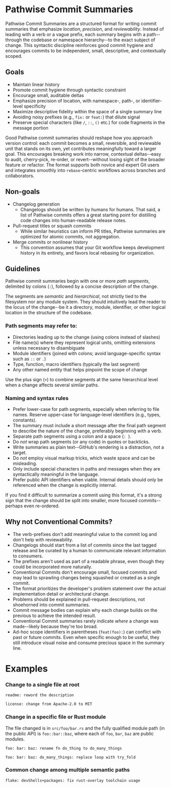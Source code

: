# Pathwise Commit Summaries

Pathwise Commit Summaries are a structured format for writing commit summaries that emphasize *location*, *precision*, and *reviewability*. Instead of leading with a verb or a vague prefix, each summary begins with a path--through the codebase or namespace hierarchy--to the exact subject of change. This syntactic discipline reinforces good commit hygiene and encourages commits to be independent, small, descriptive, and contextually scoped.

## Goals

- Maintain linear history
- Promote commit hygiene through syntactic constraint
- Encourage small, auditable deltas
- Emphasize precision of location, with namespace-, path-, or identifier-level specificity
- Maximize descriptive fidelity within the space of a single summary line
- Avoiding noisy prefixes (e.g., `fix:` or `feat:`) that dilute signal
- Preserve special characters (like `/`, `::`, `()` etc.) for code fragments in the message portion

Good Pathwise commit summaries should reshape how you approach version control: each commit becomes a small, reversible, and reviewable unit that stands on its own, yet contributes meaningfully toward a larger goal. This encourages breaking work into narrow, contextual deltas--easy to audit, cherry-pick, re-order, or revert--without losing sight of the broader feature or refactor. The format supports both novice and expert Git users and integrates smoothly into `rebase`-centric workflows across branches and collaborators.

## Non-goals

- Changelog generation
  - Changelogs should be written by humans for humans. That said, a list of Pathwise commits offers a great starting point for distilling code changes into human-readable release notes.
- Pull-request titles or squash commits
  - While similar heuristics can inform PR titles, Pathwise summaries are optimized for atomic commits, not aggregation.
- Merge commits or nonlinear history
  - This convention assumes that your Git workflow keeps development history in its entirety, and favors local rebasing for organization.

## Guidelines

Pathwise commit summaries begin with one or more *path segments*, delimited by colons (`:`), followed by a concise description of the change.

The segments are *semantic* and *hierarchical*, not strictly tied to the filesystem nor any module system. They should intuitively lead the reader to the locus of the change--be it a directory, module, identifier, or other logical location in the structure of the codebase.

### Path segments may refer to:

- Directories leading up to the change (using colons instead of slashes)
- File name(s) where they represent logical units, omitting extensions unless necessary to disambiguate
- Module identifiers (joined with colons; avoid language-specific syntax such as `::` or `.`)
- Type, function, macro identifiers (typically the last segment)
- Any other named entity that helps pinpoint the scope of change

Use the plus sign (`+`) to combine segments at the same hierarchical level when a change affects several similar paths.

### Naming and syntax rules

- Prefer lower-case for path segments, especially when referring to file names. Reserve upper-case for language-level identifiers (e.g., types, constants).
- The summary must include a short message after the final path segment to describe the nature of the change, preferably beginning with a verb.
- Separate path segments using a colon and a space (`: `).
- Do *not* wrap path segments (or any code) in quotes or backticks.
- Write summaries as plain text--GitHub's rendering is a distraction, not a target.
- Do *not* employ visual markup tricks, which waste space and can be misleading.
- Only include special characters in paths and messages when they are syntactically meaningful in the language.
- Prefer public API identifiers when viable. Internal details should only be referenced when the change is explicitly internal.

If you find it difficult to summarize a commit using this format, it's a strong sign that the change should be split into smaller, more focused commits--perhaps even re-ordered.

## Why not Conventional Commits?

- The verb-prefixes don't add meaningful value to the commit log and don't help with reviewability.
- Changelogs should start from a list of commits since the last tagged release and be curated by a human to communicate relevant information to consumers.
- The prefixes aren't used as part of a readable phrase, even though they could be incorporated more naturally.
- Conventional Commits don't encourage small, focused commits and may lead to sprawling changes being squashed or created as a single commit.
- The format prioritizes the developer's problem statement over the actual implementation detail or architectural change.
- Problems should be explained in pull-request descriptions, not shoehorned into commit summaries.
- Commit message bodies can explain why each change builds on the previous to achieve the intended result.
- Conventional Commit summaries rarely indicate *where* a change was made--likely because they're too broad.
- Ad-hoc scope identifiers in parentheses (`feat(foo):`) can conflict with past or future commits. Even when specific enough to be useful, they still introduce visual noise and consume precious space in the summary line.

# Examples

### Change to a single file at root

```
readme: reword the description
```
```
license: change from Apache-2.0 to MIT
```

### Change in a specific file or Rust module

The file changed is in `src/foo/bar.rs` and the fully qualified module path (in the public API) is `foo::bar::baz`, where each of `foo`, `bar`, `baz` are public modules.

```
foo: bar: baz: rename fn do_thing to do_many_things
```

```
foo: bar: baz: do_many_things: replace loop with try_fold
```

### Common change among multiple semantic paths

```
flake: devShells+packages: fix rust-overlay toolchain usage
```
